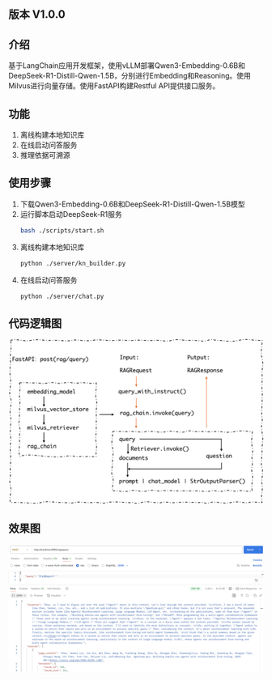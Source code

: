 ## 版本 V1.0.0

## 介绍
基于LangChain应用开发框架，使用vLLM部署Qwen3-Embedding-0.6B和DeepSeek-R1-Distill-Qwen-1.5B，分别进行Embedding和Reasoning。使用Milvus进行向量存储。使用FastAPI构建Restful API提供接口服务。

## 功能
1. 离线构建本地知识库
2. 在线启动问答服务
3. 推理依据可溯源

## 使用步骤

1. 下载Qwen3-Embedding-0.6B和DeepSeek-R1-Distill-Qwen-1.5B模型
2. 运行脚本启动DeepSeek-R1服务
    ```bash
    bash ./scripts/start.sh
    ```
3. 离线构建本地知识库
    ```bash
    python ./server/kn_builder.py
    ```
4. 在线启动问答服务
    ```bash
    python ./server/chat.py
    ```

## 代码逻辑图
![项目架构图](./pic/MRAGV1.0.0.png)

## 效果图
![项目架构图](./pic/Postman_rag_query.png)